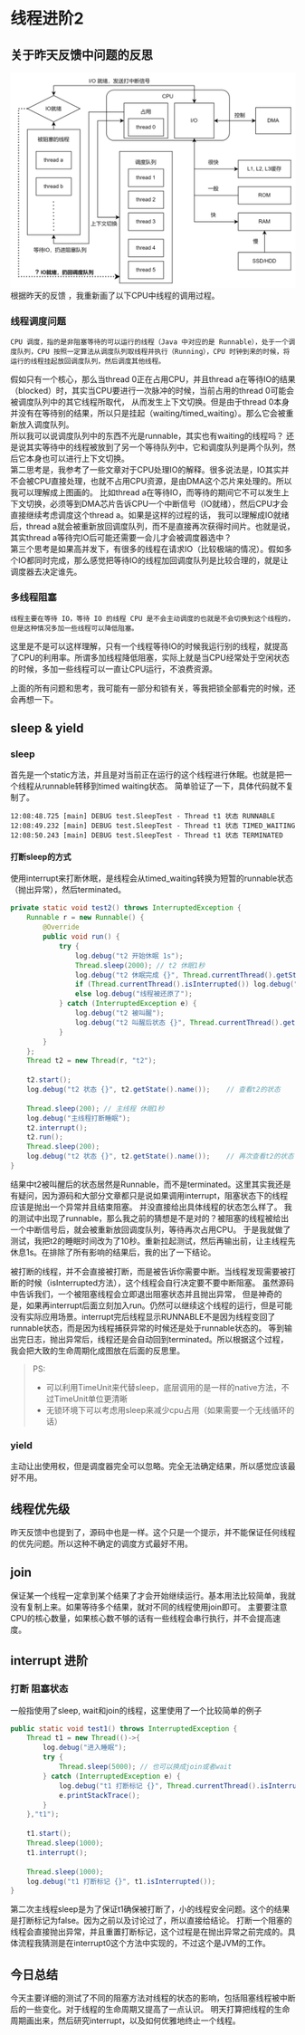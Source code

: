 # 线程进阶2

## 关于昨天反馈中问题的反思

![](images/CPU调度.png)  
根据昨天的反馈 ，我重新画了以下CPU中线程的调用过程。

### 线程调度问题

```text
CPU 调度，指的是非阻塞等待的可以运行的线程（Java 中对应的是 Runnable），处于一个调度队列，CPU 按照一定算法从调度队列取线程并执行（Running），CPU 时钟到来的时候，将运行的线程挂起放回调度队列，然后调度其他线程。
```

假如只有一个核心，那么当thread 0正在占用CPU，并且thread a在等待IO的结果（blocked）时，其实当CPU要进行一次脉冲的时候，当前占用的thread 0可能会被调度队列中的其它线程所取代，
从而发生上下文切换。但是由于thread 0本身并没有在等待别的结果，所以只是挂起（waiting/timed_waiting）。那么它会被重新放入调度队列。  
所以我可以说调度队列中的东西不光是runnable，其实也有waiting的线程吗？ 还是说其实等待中的线程被放到了另一个等待队列中，它和调度队列是两个队列，然后它本身也可以进行上下文切换。   
第二思考是，我参考了一些文章对于CPU处理IO的解释。很多说法是，IO其实并不会被CPU直接处理，也就不占用CPU资源，是由DMA这个芯片来处理的。所以我可以理解成上图画的。
比如thread a在等待IO，而等待的期间它不可以发生上下文切换，必须等到DMA芯片告诉CPU一个中断信号（IO就绪），然后CPU才会直接继续考虑调度这个thread a。如果是这样的过程的话，
我可以理解成IO就绪后，thread a就会被重新放回调度队列，而不是直接再次获得时间片。也就是说，其实thread a等待完IO后可能还需要一会儿才会被调度器选中？  
第三个思考是如果高并发下，有很多的线程在请求IO（比较极端的情况）。假如多个IO都同时完成，那么感觉把等待IO的线程加回调度队列是比较合理的，就是让调度器去决定谁先。

### 多线程阻塞

```text
线程主要在等待 IO，等待 IO 的线程 CPU 是不会主动调度的也就是不会切换到这个线程的，但是这种情况多加一些线程可以降低阻塞。
```

这里是不是可以这样理解，只有一个线程等待IO的时候我运行别的线程，就提高了CPU的利用率。所谓多加线程降低阻塞，实际上就是当CPU经常处于空闲状态的时候，多加一些线程可以一直让CPU运行，不浪费资源。

上面的所有问题和思考，我可能有一部分和锁有关，等我把锁全部看完的时候，还会再想一下。

## sleep & yield

### sleep

首先是一个static方法，并且是对当前正在运行的这个线程进行休眠。也就是把一个线程从runnable转移到timed waiting状态。
简单验证了一下，具体代码就不复制了。

```shell
12:08:48.725 [main] DEBUG test.SleepTest - Thread t1 状态 RUNNABLE
12:08:49.232 [main] DEBUG test.SleepTest - Thread t1 状态 TIMED_WAITING
12:08:50.243 [main] DEBUG test.SleepTest - Thread t1 状态 TERMINATED
```

#### 打断sleep的方式

使用interrupt来打断休眠，是线程会从timed_waiting转换为短暂的runnable状态（抛出异常），然后terminated。

```java
private static void test2() throws InterruptedException {
    Runnable r = new Runnable() {
        @Override
        public void run() {
            try {
                log.debug("t2 开始休眠 1s");
                Thread.sleep(2000); // t2 休眠1秒
                log.debug("t2 休眠完成 {}", Thread.currentThread().getState().name());
                if (Thread.currentThread().isInterrupted()) log.debug("线程被中断了");
                else log.debug("线程被还原了");
            } catch (InterruptedException e) {
                log.debug("t2 被叫醒");
                log.debug("t2 叫醒后状态 {}", Thread.currentThread().getState().name());
            }
        }
    };
    Thread t2 = new Thread(r, "t2");

    t2.start();
    log.debug("t2 状态 {}", t2.getState().name());    // 查看t2的状态

    Thread.sleep(200); // 主线程 休眠1秒
    log.debug("主线程打断睡眠");
    t2.interrupt();
    t2.run();
    Thread.sleep(200);
    log.debug("t2 状态 {}", t2.getState().name());    // 再次查看t2的状态
}
```

结果中t2被叫醒后的状态居然是Runnable，而不是terminated。这里其实我还是有疑问，因为源码和大部分文章都只是说如果调用interrupt，阻塞状态下的线程应该是抛出一个异常并且结束阻塞。
并没直接给出具体线程的状态怎么样了。 我的测试中出现了runnable，那么我之前的猜想是不是对的？被阻塞的线程被给出一个中断信号后，就会被重新放回调度队列，等待再次占用CPU。
于是我就做了测试，我把t2的睡眠时间改为了10秒。重新拉起测试，然后再输出前，让主线程先休息1s。在排除了所有影响的结果后，我的出了一下结论。  

被打断的线程，并不会直接被打断，而是被告诉你需要中断。当线程发现需要被打断的时候（isInterrupted方法），这个线程会自行决定要不要中断阻塞。 虽然源码中告诉我们，一个被阻塞线程会立即退出阻塞状态并且抛出异常，
但是神奇的是，如果再interrupt后面立刻加入run。仍然可以继续这个线程的运行，但是可能没有实际应用场景。interrupt完后线程显示RUNNABLE不是因为线程变回了runnable状态，而是因为线程捕获异常的时候还是处于runnable状态的。
等到输出完日志，抛出异常后，线程还是会自动回到terminated。所以根据这个过程，我会把大致的生命周期化成图放在后面的反思里。

> PS:
> - 可以利用TimeUnit来代替sleep，底层调用的是一样的native方法，不过TimeUnit单位更清晰
> - 无锁环境下可以考虑用sleep来减少cpu占用（如果需要一个无线循环的话）

### yield

主动让出使用权，但是调度器完全可以忽略。完全无法确定结果，所以感觉应该最好不用。

## 线程优先级

昨天反馈中也提到了，源码中也是一样。这个只是一个提示，并不能保证任何线程的优先问题。所以这种不确定的调度方式最好不用。

## join

保证某一个线程一定拿到某个结果了才会开始继续运行。基本用法比较简单，我就没有复制上来。如果等待多个结果，就对不同的线程使用join即可。
主要要注意CPU的核心数量，如果核心数不够的话有一些线程会串行执行，并不会提高速度。

## interrupt 进阶

### 打断 阻塞状态

一般指使用了sleep, wait和join的线程，这里使用了一个比较简单的例子

```java
public static void test1() throws InterruptedException {
    Thread t1 = new Thread(()->{
        log.debug("进入睡眠");
        try {
            Thread.sleep(5000); // 也可以换成join或者wait
        } catch (InterruptedException e) {
            log.debug("t1 打断标记 {}", Thread.currentThread().isInterrupted());
            e.printStackTrace();
        }
    },"t1");

    t1.start();
    Thread.sleep(1000);
    t1.interrupt();

    Thread.sleep(1000);
    log.debug("t1 打断标记 {}", t1.isInterrupted());
}
```

第二次主线程sleep是为了保证t1确保被打断了，小的线程安全问题。这个的结果是打断标记为false。因为之前以及讨论过了，所以直接给结论。
打断一个阻塞的线程会直接抛出异常，并且重置打断标记，这个过程是在抛出异常之前完成的。具体流程我猜测是在interrupt0这个方法中实现的，不过这个是JVM的工作。

## 今日总结

今天主要详细的测试了不同的阻塞方法对线程的状态的影响，包括阻塞线程被中断后的一些变化。对于线程的生命周期又提高了一点认识。
明天打算把线程的生命周期画出来，然后研究interrupt，以及如何优雅地终止一个线程。

